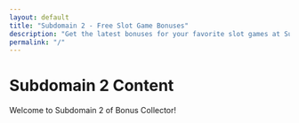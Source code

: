 ```yaml
---
layout: default
title: "Subdomain 2 - Free Slot Game Bonuses"
description: "Get the latest bonuses for your favorite slot games at Subdomain 2."
permalink: "/"
---
```


# Subdomain 2 Content
Welcome to Subdomain 2 of Bonus Collector!
